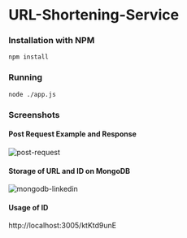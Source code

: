# URL-Shortening-Service

### Installation with NPM

```
npm install
```

### Running

```
node ./app.js
```

### Screenshots
#### Post Request Example and Response
![post-request](https://user-images.githubusercontent.com/84344512/197996794-229578e1-dac4-4f45-a33a-dc1adff62428.png)

#### Storage of URL and ID on MongoDB
![mongodb-linkedin](https://user-images.githubusercontent.com/84344512/197997143-4609a8f1-97b5-4bcd-886e-f3c454d901b8.png)

#### Usage of ID
http://localhost:3005/ktKtd9unE
